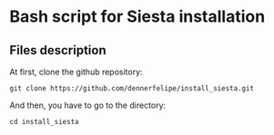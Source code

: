 # Bash script for Siesta installation
## Files description

At first, clone the github repository:

```
git clone https://github.com/dennerfelipe/install_siesta.git 
```

And then, you have to go to the directory:

```
cd install_siesta
```
